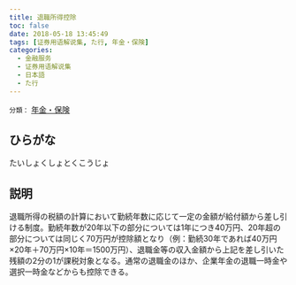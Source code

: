 ```yaml
---
title: 退職所得控除
toc: false
date: 2018-05-18 13:45:49
tags: [证券用语解说集, た行, 年金・保険]
categories:
  - 金融服务
  - 证券用语解说集
  - 日本語
  - た行
---
```


`分類：` [年金・保険](/tags/年金・保険/)

## ひらがな

たいしょくしょとくこうじょ

## 説明

退職所得の税額の計算において勤続年数に応じて一定の金額が給付額から差し引ける制度。勤続年数が20年以下の部分については1年につき40万円、20年超の部分については同じく70万円が控除額となり（例：勤続30年であれば40万円×20年＋70万円×10年＝1500万円）、退職金等の収入金額から上記を差し引いた残額の2分の1が課税対象となる。通常の退職金のほか、企業年金の退職一時金や選択一時金などからも控除できる。
